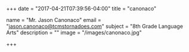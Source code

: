 +++
date = "2017-04-21T07:39:56-04:00"
title = "canonaco"

name = "Mr. Jason Canonaco"
email = "jason.canonaco@tcmstornadoes.com"
subject =  "8th Grade Language Arts"
description =  ""
image = "/images/canonaco.jpg"

+++

